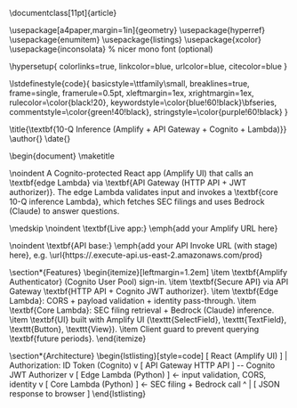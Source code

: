 \documentclass[11pt]{article}

\usepackage[a4paper,margin=1in]{geometry}
\usepackage{hyperref}
\usepackage{enumitem}
\usepackage{listings}
\usepackage{xcolor}
\usepackage{inconsolata} % nicer mono font (optional)

\hypersetup{
  colorlinks=true,
  linkcolor=blue,
  urlcolor=blue,
  citecolor=blue
}

\lstdefinestyle{code}{
  basicstyle=\ttfamily\small,
  breaklines=true,
  frame=single,
  framerule=0.5pt,
  xleftmargin=1ex,
  xrightmargin=1ex,
  rulecolor=\color{black!20},
  keywordstyle=\color{blue!60!black}\bfseries,
  commentstyle=\color{green!40!black},
  stringstyle=\color{purple!60!black}
}

\title{\textbf{10-Q Inference (Amplify + API Gateway + Cognito + Lambda)}}
\author{}
\date{}

\begin{document}
\maketitle

\noindent
A Cognito-protected React app (Amplify UI) that calls an \textbf{edge Lambda} via \textbf{API Gateway (HTTP API + JWT authorizer)}. The edge Lambda validates input and invokes a \textbf{core 10-Q inference Lambda}, which fetches SEC filings and uses Bedrock (Claude) to answer questions.

\medskip
\noindent
\textbf{Live app:} \emph{add your Amplify URL here}

\noindent
\textbf{API base:} \emph{add your API Invoke URL (with stage) here}, e.g.
\url{https://<api-id>.execute-api.us-east-2.amazonaws.com/prod}

\section*{Features}
\begin{itemize}[leftmargin=1.2em]
  \item \textbf{Amplify Authenticator} (Cognito User Pool) sign-in.
  \item \textbf{Secure API} via API Gateway \textbf{HTTP API + Cognito JWT authorizer}.
  \item \textbf{Edge Lambda}: CORS + payload validation + identity pass-through.
  \item \textbf{Core Lambda}: SEC filing retrieval + Bedrock (Claude) inference.
  \item \textbf{UI} built with Amplify UI (\texttt{SelectField}, \texttt{TextField}, \texttt{Button}, \texttt{View}).
  \item Client guard to prevent querying \textbf{future periods}.
\end{itemize}

\section*{Architecture}
\begin{lstlisting}[style=code]
[ React (Amplify UI) ]
    |  Authorization: ID Token (Cognito)
    v
[ API Gateway HTTP API ] -- Cognito JWT Authorizer
    v
[ Edge Lambda (Python) ]   <- input validation, CORS, identity
    v
[ Core Lambda (Python) ]   <- SEC filing + Bedrock call
    ^
    |
[ JSON response to browser ]
\end{lstlisting}
